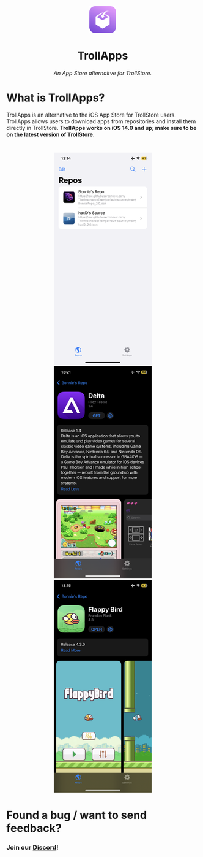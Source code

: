 <p align="center">
    <img src="./assets/TrollAppsIcon.png" alt="Logo" width="70" height="70"></img>
</p>


<h1 align="center">TrollApps</h1>
<h6 align="center">An App Store alternaitve for TrollStore.</h6>

# What is TrollApps?
TrollApps is an alternative to the iOS App Store for TrollStore users. TrollApps allows users to download apps from repositories and install them directly in TrollStore. **TrollApps works on iOS 14.0 and up; make sure to be on the latest version of TrollStore.**

#
<p align="center">
    <img width=256 height=auto src="./assets/Screenshot-1.png"></img>
    <img width=256 height=auto src="./assets/Screenshot-2.png"></img>
    <img width=256 height=auto src="./assets/Screenshot-3.png"></img>
</p>

#
# Found a bug / want to send feedback? 
<h3>Join our <a href="https://discord.gg/PrF6XqpGgX">Discord</a>!</h3>

